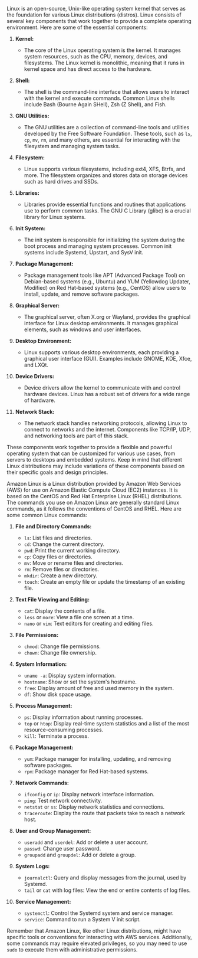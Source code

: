 Linux is an open-source, Unix-like operating system kernel that serves as the foundation for various Linux distributions (distros). Linux consists of several key components that work together to provide a complete operating environment. Here are some of the essential components:

1. **Kernel:**
   - The core of the Linux operating system is the kernel. It manages system resources, such as the CPU, memory, devices, and filesystems. The Linux kernel is monolithic, meaning that it runs in kernel space and has direct access to the hardware.

2. **Shell:**
   - The shell is the command-line interface that allows users to interact with the kernel and execute commands. Common Linux shells include Bash (Bourne Again SHell), Zsh (Z Shell), and Fish.

3. **GNU Utilities:**
   - The GNU utilities are a collection of command-line tools and utilities developed by the Free Software Foundation. These tools, such as `ls`, `cp`, `mv`, `rm`, and many others, are essential for interacting with the filesystem and managing system tasks.

4. **Filesystem:**
   - Linux supports various filesystems, including ext4, XFS, Btrfs, and more. The filesystem organizes and stores data on storage devices such as hard drives and SSDs.

5. **Libraries:**
   - Libraries provide essential functions and routines that applications use to perform common tasks. The GNU C Library (glibc) is a crucial library for Linux systems.

6. **Init System:**
   - The init system is responsible for initializing the system during the boot process and managing system processes. Common init systems include Systemd, Upstart, and SysV init.

7. **Package Management:**
   - Package management tools like APT (Advanced Package Tool) on Debian-based systems (e.g., Ubuntu) and YUM (Yellowdog Updater, Modified) on Red Hat-based systems (e.g., CentOS) allow users to install, update, and remove software packages.

8. **Graphical Server:**
   - The graphical server, often X.org or Wayland, provides the graphical interface for Linux desktop environments. It manages graphical elements, such as windows and user interfaces.

9. **Desktop Environment:**
   - Linux supports various desktop environments, each providing a graphical user interface (GUI). Examples include GNOME, KDE, Xfce, and LXQt.

10. **Device Drivers:**
    - Device drivers allow the kernel to communicate with and control hardware devices. Linux has a robust set of drivers for a wide range of hardware.

11. **Network Stack:**
    - The network stack handles networking protocols, allowing Linux to connect to networks and the internet. Components like TCP/IP, UDP, and networking tools are part of this stack.

These components work together to provide a flexible and powerful operating system that can be customized for various use cases, from servers to desktops and embedded systems. Keep in mind that different Linux distributions may include variations of these components based on their specific goals and design principles.


Amazon Linux is a Linux distribution provided by Amazon Web Services (AWS) for use on Amazon Elastic Compute Cloud (EC2) instances. It is based on the CentOS and Red Hat Enterprise Linux (RHEL) distributions. The commands you use on Amazon Linux are generally standard Linux commands, as it follows the conventions of CentOS and RHEL. Here are some common Linux commands:

1. **File and Directory Commands:**
   - `ls`: List files and directories.
   - `cd`: Change the current directory.
   - `pwd`: Print the current working directory.
   - `cp`: Copy files or directories.
   - `mv`: Move or rename files and directories.
   - `rm`: Remove files or directories.
   - `mkdir`: Create a new directory.
   - `touch`: Create an empty file or update the timestamp of an existing file.

2. **Text File Viewing and Editing:**
   - `cat`: Display the contents of a file.
   - `less` or `more`: View a file one screen at a time.
   - `nano` or `vim`: Text editors for creating and editing files.

3. **File Permissions:**
   - `chmod`: Change file permissions.
   - `chown`: Change file ownership.

4. **System Information:**
   - `uname -a`: Display system information.
   - `hostname`: Show or set the system's hostname.
   - `free`: Display amount of free and used memory in the system.
   - `df`: Show disk space usage.

5. **Process Management:**
   - `ps`: Display information about running processes.
   - `top` or `htop`: Display real-time system statistics and a list of the most resource-consuming processes.
   - `kill`: Terminate a process.

6. **Package Management:**
   - `yum`: Package manager for installing, updating, and removing software packages.
   - `rpm`: Package manager for Red Hat-based systems.

7. **Network Commands:**
   - `ifconfig` or `ip`: Display network interface information.
   - `ping`: Test network connectivity.
   - `netstat` or `ss`: Display network statistics and connections.
   - `traceroute`: Display the route that packets take to reach a network host.

8. **User and Group Management:**
   - `useradd` and `userdel`: Add or delete a user account.
   - `passwd`: Change user password.
   - `groupadd` and `groupdel`: Add or delete a group.

9. **System Logs:**
   - `journalctl`: Query and display messages from the journal, used by Systemd.
   - `tail` or `cat` with log files: View the end or entire contents of log files.

10. **Service Management:**
    - `systemctl`: Control the Systemd system and service manager.
    - `service`: Command to run a System V init script.

Remember that Amazon Linux, like other Linux distributions, might have specific tools or conventions for interacting with AWS services. Additionally, some commands may require elevated privileges, so you may need to use `sudo` to execute them with administrative permissions.